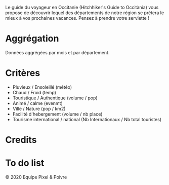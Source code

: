 Le guide du voyageur en Occitanie (Hitchhiker's Guide to Occitània) vous propose de découvrir lequel des départements de notre région se prêtera le mieux à vos prochaines vacances. Pensez à prendre votre serviette !


# Aggrégation

Données aggrégées par mois et par département.

# Critères

- Pluvieux / Ensoleillé (météo)
- Chaud / Froid (temp)
- Touristique / Authentique (volume / pop)
- Animé / calme (evenmt)
- Ville / Nature (pop / km2)
- Facilité d'hebergement (volume / nb place)
- Tourisme international / national (Nb Internationaux / Nb total touristes)

# Credits

# To do list


© 2020 Equipe Pixel & Poivre
